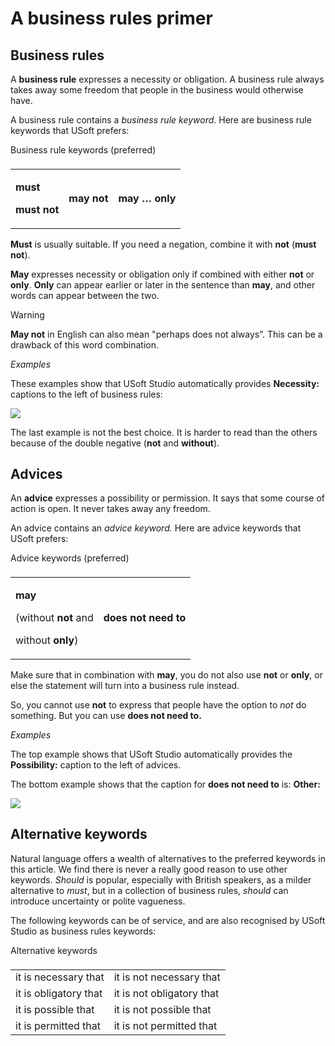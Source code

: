 # A business rules primer

## Business rules

A **business rule** expresses a necessity or obligation. A business rule always takes away some freedom that people in the business would otherwise have.

A business rule contains a *business rule keyword*. Here are business rule keywords that USoft prefers:


<table>
<thead>
<tr>
<td>
</td>
</tr>
</thead>
<tbody>
<tr>
<thcolspan="3">Business rule keywords (preferred)</th>
</tr>
<tr>
<td>
<p>
<strong>must</strong>
</p>
<p>
<strong>must not</strong>
</p>
</td>
<td>
<strong>may not</strong>
</td>
<td>
<strong>may … only</strong>
</td>
</tr>
</tbody>
</table>

**Must** is usually suitable. If you need a negation, combine it with **not** (**must not**).

**May** expresses necessity or obligation only if combined with either **not** or **only**. **Only** can appear earlier or later in the sentence than **may**, and other words can appear between the two.

> [!WARNING]
> **May not** in English can also mean "perhaps does not always”. This can be a drawback of this word combination.

*Examples*

These examples show that USoft Studio automatically provides **Necessity:** captions to the left of business rules:

![](/api/Business%20rules/Positioning%20business%20rules/assets/602a04be-c641-4186-a049-23dccccc04eb.png)

The last example is not the best choice. It is harder to read than the others because of the double negative (**not** and **without**).

## Advices

An **advice** expresses a possibility or permission. It says that some course of action is open. It never takes away any freedom.

An advice contains an *advice keyword.* Here are advice keywords that USoft prefers:


<table>
<thead>
<tr>
<td>
</td>
</tr>
</thead>
<tbody>
<tr>
<thcolspan="2">Advice keywords (preferred)</th>
</tr>
<tr>
<td>
<p>
<strong>may</strong>
</p>
<p>(without 
<strong>not</strong> and</p>
<p>without 
<strong>only</strong>)</p>
</td>
<td>
<strong>does not need to</strong>
</td>
</tr>
</tbody>
</table>

Make sure that in combination with **may**, you do not also use **not** or **only**, or else the statement will turn into a business rule instead.

So, you cannot use **not** to express that people have the option to *not* do something. But you can use **does not need to.**

*Examples*

The top example shows that USoft Studio automatically provides the **Possibility:** caption to the left of advices.

The bottom example shows that the caption for **does not need to** is: **Other:**

![](/api/Business%20rules/Positioning%20business%20rules/assets/2b306c3f-7e72-4960-a73e-f1c4dcf30278.png)

## Alternative keywords

Natural language offers a wealth of alternatives to the preferred keywords in this article. We find there is never a really good reason to use other keywords. *Should* is popular, especially with British speakers, as a milder alternative to *must*, but in a collection of business rules, *should* can introduce uncertainty or polite vagueness.

The following keywords can be of service, and are also recognised by USoft Studio as business rules keywords:


<table>
<thead>
<tr>
<td>
</td>
</tr>
</thead>
<tbody>
<tr>
<thcolspan="2">Alternative keywords</th>
</tr>
<tr>
<td>it is necessary that</td>
<td>it is not necessary that</td>
</tr>
<tr>
<td>it is obligatory that</td>
<td>it is not obligatory that</td>
</tr>
<tr>
<td>it is possible that</td>
<td>it is not possible that</td>
</tr>
<tr>
<td>it is permitted that</td>
<td>it is not permitted that</td>
</tr>
</tbody>
</table>

 